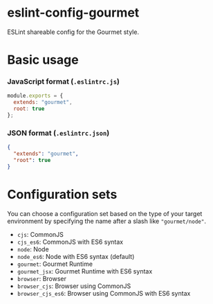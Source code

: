# eslint-config-gourmet

ESLint shareable config for the Gourmet style.

# Basic usage

### JavaScript format (`.eslintrc.js`)
```js
module.exports = {
  extends: "gourmet",
  root: true
};
```

### JSON format (`.eslintrc.json`)
```json
{
  "extends": "gourmet",
  "root": true
}
```

# Configuration sets

You can choose a configuration set based on the type of your target environment by specifying the name after a slash like `"gourmet/node"`.

- `cjs`: CommonJS
- `cjs_es6`: CommonJS with ES6 syntax
- `node`: Node
- `node_es6`: Node with ES6 syntax (default)
- `gourmet`: Gourmet Runtime
- `gourmet_jsx`: Gourmet Runtime with ES6 syntax
- `browser`: Browser
- `browser_cjs`: Browser using CommonJS
- `browser_cjs_es6`: Browser using CommonJS with ES6 syntax
